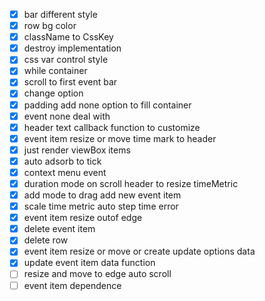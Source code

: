 - [x] bar different style
- [x] row bg color
- [x] className to CssKey
- [x] destroy implementation
- [x] css var control style
- [x] while container
- [x] scroll to first event bar
- [x] change option
- [x] padding add none option to fill container
- [x] event none deal with
- [x] header text callback function to customize
- [x] event item resize or move time mark to header
- [x] just render viewBox items
- [x] auto adsorb to tick
- [x] context menu event
- [x] duration mode on scroll header to resize timeMetric
- [x] add mode to drag add new event item
- [x] scale time metric auto step time error
- [x] event item resize outof edge
- [x] delete event item
- [x] delete row
- [x] event item resize or move or create update options data
- [x] update event item data function
- [ ] resize and move to edge auto scroll
- [ ] event item dependence
